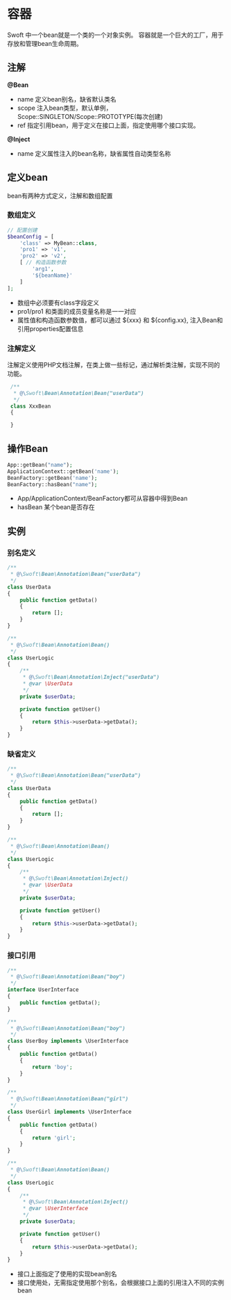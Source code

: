 # 容器
Swoft 中一个bean就是一个类的一个对象实例。 容器就是一个巨大的工厂，用于存放和管理bean生命周期。

## 注解

**@Bean**

- name 定义bean别名，缺省默认类名
- scope 注入bean类型，默认单例，Scope::SINGLETON/Scope::PROTOTYPE(每次创建)
- ref 指定引用bean，用于定义在接口上面，指定使用哪个接口实现。

**@Inject**

- name 定义属性注入的bean名称，缺省属性自动类型名称

## 定义bean

bean有两种方式定义，注解和数组配置

### 数组定义

```php
// 配置创建
$beanConfig = [
    'class' => MyBean::class,
    'pro1' => 'v1',
    'pro2' => 'v2',
    [ // 构造函数参数
        'arg1',
        '${beanName}'
    ]
];
```

- 数组中必须要有class字段定义
- pro1/pro1 和类面的成员变量名称是一一对应
- 属性值和构造函数参数值，都可以通过 ${xxx} 和 ${config.xx}, 注入Bean和引用properties配置信息

 ### 注解定义

 注解定义使用PHP文档注解，在类上做一些标记，通过解析类注解，实现不同的功能。

```php
 /**
  * @\Swoft\Bean\Annotation\Bean("userData")
  */
 class XxxBean
 {

 }
```

## 操作Bean

```php
App::getBean("name");
ApplicationContext::getBean('name');
BeanFactory::getBean('name');
BeanFactory::hasBean("name");
```

 - App/ApplicationContext/BeanFactory都可从容器中得到Bean
 - hasBean 某个bean是否存在


## 实例

### 别名定义

```php
/**
 * @\Swoft\Bean\Annotation\Bean("userData")
 */
class UserData
{
    public function getData()
    {
        return [];
    }
}

/**
 * @\Swoft\Bean\Annotation\Bean()
 */
class UserLogic
{
    /**
     * @\Swoft\Bean\Annotation\Inject("userData")
     * @var \UserData
     */
    private $userData;

    private function getUser()
    {
        return $this->userData->getData();
    }
}

```

### 缺省定义

```php
/**
 * @\Swoft\Bean\Annotation\Bean("userData")
 */
class UserData
{
    public function getData()
    {
        return [];
    }
}

/**
 * @\Swoft\Bean\Annotation\Bean()
 */
class UserLogic
{
    /**
     * @\Swoft\Bean\Annotation\Inject()
     * @var \UserData
     */
    private $userData;

    private function getUser()
    {
        return $this->userData->getData();
    }
}
```

### 接口引用

 ```php
 /**
  * @\Swoft\Bean\Annotation\Bean("boy")
  */
 interface UserInterface
 {
     public function getData();
 }

 /**
  * @\Swoft\Bean\Annotation\Bean("boy")
  */
 class UserBoy implements \UserInterface
 {
     public function getData()
     {
         return 'boy';
     }
 }

 /**
  * @\Swoft\Bean\Annotation\Bean("girl")
  */
 class UserGirl implements \UserInterface
 {
     public function getData()
     {
         return 'girl';
     }
 }

 /**
  * @\Swoft\Bean\Annotation\Bean()
  */
 class UserLogic
 {
     /**
      * @\Swoft\Bean\Annotation\Inject()
      * @var \UserInterface
      */
     private $userData;

     private function getUser()
     {
         return $this->userData->getData();
     }
 }
 ```

 - 接口上面指定了使用的实现bean别名
 - 接口使用处，无需指定使用那个别名，会根据接口上面的引用注入不同的实例bean
